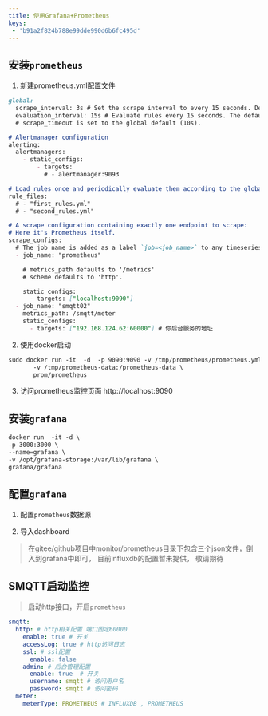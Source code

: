 ```yaml
---
title: 使用Grafana+Prometheus 
keys:
 - 'b91a2f824b788e99dde990d6b6fc495d'
---
```


##  安装`prometheus`

1.  新建prometheus.yml配置文件

```markdown
global:
  scrape_interval: 3s # Set the scrape interval to every 15 seconds. Default is every 1 minute.
  evaluation_interval: 15s # Evaluate rules every 15 seconds. The default is every 1 minute.
  # scrape_timeout is set to the global default (10s).

# Alertmanager configuration
alerting:
  alertmanagers:
    - static_configs:
        - targets:
          # - alertmanager:9093

# Load rules once and periodically evaluate them according to the global 'evaluation_interval'.
rule_files:
  # - "first_rules.yml"
  # - "second_rules.yml"

# A scrape configuration containing exactly one endpoint to scrape:
# Here it's Prometheus itself.
scrape_configs:
  # The job name is added as a label `job=<job_name>` to any timeseries scraped from this config.
  - job_name: "prometheus"

    # metrics_path defaults to '/metrics'
    # scheme defaults to 'http'.

    static_configs:
      - targets: ["localhost:9090"]
  - job_name: "smqtt02"
    metrics_path: /smqtt/meter
    static_configs:
      - targets: ["192.168.124.62:60000"] # 你后台服务的地址

```
2. 使用docker启动
```markdown
sudo docker run -it  -d  -p 9090:9090 -v /tmp/prometheus/prometheus.yml:/etc/prometheus/prometheus.yml \
       -v /tmp/prometheus-data:/prometheus-data \
       prom/prometheus
```
3. 访问prometheus监控页面
 http://localhost:9090

##  安装`grafana`

```markdown
docker run  -it -d \
-p 3000:3000 \
--name=grafana \
-v /opt/grafana-storage:/var/lib/grafana \
grafana/grafana
```
## 配置`grafana`

1.  配置`prometheus`数据源

2.  导入dashboard

> 在gitee/github项目中monitor/prometheus目录下包含三个json文件，倒入到grafana中即可，
> 目前influxdb的配置暂未提供， 敬请期待



## SMQTT启动监控

> 启动http接口，开启`prometheus`

```yaml
smqtt:
  http: # http相关配置 端口固定60000
    enable: true # 开关
    accessLog: true # http访问日志
    ssl: # ssl配置
      enable: false
    admin: # 后台管理配置
      enable: true  # 开关
      username: smqtt # 访问用户名
      password: smqtt # 访问密码
  meter:
    meterType: PROMETHEUS # INFLUXDB , PROMETHEUS
    
```




  

  



